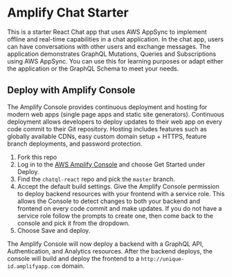 # Amplify Chat Starter

This is a starter React Chat app that uses AWS AppSync to implement offline and real-time capabilities in a chat application. In the chat app, users can have conversations with other users and exchange messages. The application demonstrates GraphQL Mutations, Queries and Subscriptions using AWS AppSync. You can use this for learning purposes or adapt either the application or the GraphQL Schema to meet your needs.

## Deploy with Amplify Console
The Amplify Console provides continuous deployment and hosting for modern web apps (single page apps and static site generators). Continuous deployment allows developers to deploy updates to their web app on every code commit to their Git repository. Hosting includes features such as globally available CDNs, easy custom domain setup + HTTPS, feature branch deployments, and password protection.

1. Fork this repo
1. Log in to the [AWS Amplify Console](https://console.aws.amazon.com/amplify/home) and choose Get Started under Deploy.
1. Find the `chatql-react` repo and pick the `master` branch.
1. Accept the default build settings. Give the Amplify Console permission to deploy backend resources with your frontend with a service role. This allows the Console to detect changes to both your backend and frontend on every code commit and make updates. If you do not have a service role follow the prompts to create one, then come back to the console and pick it from the dropdown.
1. Choose Save and deploy.

The Amplify Console will now deploy a backend with a GraphQL API, Authentication, and Analytics resources. After the backend deploys, the console will build and deploy the frontend to a `http://unique-id.amplifyapp.com` domain.
